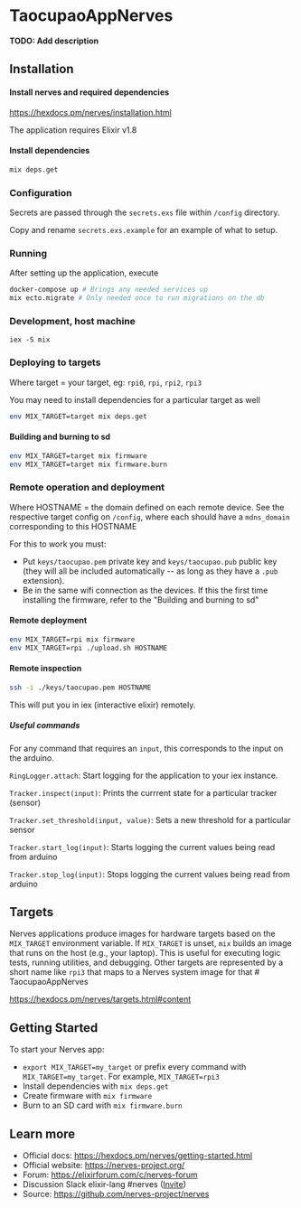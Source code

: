 # TaocupaoAppNerves

**TODO: Add description**

## Installation

#### Install nerves and required dependencies

https://hexdocs.pm/nerves/installation.html

The application requires Elixir v1.8

#### Install dependencies

```bash
mix deps.get
```

### Configuration

Secrets are passed through the `secrets.exs` file within `/config` directory.

Copy and rename `secrets.exs.example` for an example of what to setup.

### Running

After setting up the application, execute

```sh
docker-compose up # Brings any needed services up
mix ecto.migrate # Only needed once to run migrations on the db
```

### Development, host machine

```
iex -S mix
```

### Deploying to targets

Where target = your target, eg: `rpi0`, `rpi`, `rpi2`, `rpi3`

You may need to install dependencies for a particular target as well

```bash
env MIX_TARGET=target mix deps.get
```

#### Building and burning to sd

```bash
env MIX_TARGET=target mix firmware
env MIX_TARGET=target mix firmware.burn
```

### Remote operation and deployment

Where HOSTNAME = the domain defined on each remote device. See the respective target config on `/config`, where each should have a `mdns_domain` corresponding to this HOSTNAME

For this to work you must:

- Put `keys/taocupao.pem` private key and `keys/taocupao.pub` public key (they will all be included automatically -- as long as they have a `.pub` extension).
- Be in the same wifi connection as the devices. If this the first time installing the firmware, refer to the "Building and burning to sd"

#### Remote deployment

```bash
env MIX_TARGET=rpi mix firmware
env MIX_TARGET=rpi ./upload.sh HOSTNAME
```

#### Remote inspection

```bash
ssh -i ./keys/taocupao.pem HOSTNAME
```

This will put you in iex (interactive elixir) remotely.

##### Useful commands

For any command that requires an `input`, this corresponds to the input on the arduino.

`RingLogger.attach`: Start logging for the application to your iex instance.

`Tracker.inspect(input)`: Prints the currrent state for a particular tracker (sensor)

`Tracker.set_threshold(input, value)`: Sets a new threshold for a particular sensor

`Tracker.start_log(input)`: Starts logging the current values being read from arduino

`Tracker.stop_log(input)`: Stops logging the current values being read from arduino

## Targets

Nerves applications produce images for hardware targets based on the
`MIX_TARGET` environment variable. If `MIX_TARGET` is unset, `mix` builds an
image that runs on the host (e.g., your laptop). This is useful for executing
logic tests, running utilities, and debugging. Other targets are represented by
a short name like `rpi3` that maps to a Nerves system image for that # TaocupaoAppNerves

https://hexdocs.pm/nerves/targets.html#content

## Getting Started

To start your Nerves app:

- `export MIX_TARGET=my_target` or prefix every command with
  `MIX_TARGET=my_target`. For example, `MIX_TARGET=rpi3`
- Install dependencies with `mix deps.get`
- Create firmware with `mix firmware`
- Burn to an SD card with `mix firmware.burn`

## Learn more

- Official docs: https://hexdocs.pm/nerves/getting-started.html
- Official website: https://nerves-project.org/
- Forum: https://elixirforum.com/c/nerves-forum
- Discussion Slack elixir-lang #nerves ([Invite](https://elixir-slackin.herokuapp.com/))
- Source: https://github.com/nerves-project/nerves
